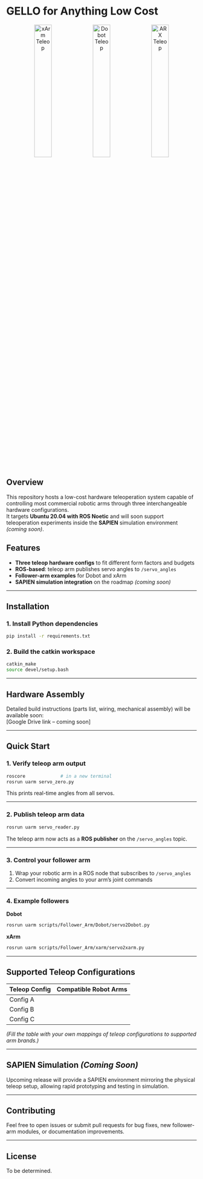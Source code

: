 # GELLO for Anything Low Cost

<p align="center">
  <img src="https://drive.google.com/uc?export=view&id=17b6ayigQQS0gNm5r6YZi-RezE-FZiyVT" alt="xArm Teleop" width="30%"/>
  <img src="https://drive.google.com/file/d/1IwHOnPZi9Xd7XtmHmIMoSiWskPp-wLi9/view?usp=sharing" alt="Dobot Teleop" width="30%"/>
  <img src="https://drive.google.com/file/d/1Cz_ZdehFoAi3lnY-eTfKbWGRFAQslu8K/view?usp=sharing" alt="ARX Teleop" width="30%"/>
</p>

## Overview
This repository hosts a low-cost hardware teleoperation system capable of controlling most commercial robotic arms through three interchangeable hardware configurations.  
It targets **Ubuntu 20.04 with ROS Noetic** and will soon support teleoperation experiments inside the **SAPIEN** simulation environment *(coming soon)*.

## Features
- **Three teleop hardware configs** to fit different form factors and budgets
- **ROS-based**: teleop arm publishes servo angles to `/servo_angles`
- **Follower-arm examples** for Dobot and xArm
- **SAPIEN simulation integration** on the roadmap *(coming soon)*

---

## Installation

### 1. Install Python dependencies
```bash
pip install -r requirements.txt
```

### 2. Build the catkin workspace
```bash
catkin_make
source devel/setup.bash
```

---

## Hardware Assembly
Detailed build instructions (parts list, wiring, mechanical assembly) will be available soon:  
[Google Drive link – coming soon]

---

## Quick Start

### 1. Verify teleop arm output
```bash
roscore             # in a new terminal
rosrun uarm servo_zero.py
```
This prints real-time angles from all servos.

---

### 2. Publish teleop arm data
```bash
rosrun uarm servo_reader.py
```
The teleop arm now acts as a **ROS publisher** on the `/servo_angles` topic.

---

### 3. Control your follower arm
1. Wrap your robotic arm in a ROS node that subscribes to `/servo_angles`
2. Convert incoming angles to your arm’s joint commands

---

### 4. Example followers

**Dobot**
```bash
rosrun uarm scripts/Follower_Arm/Dobot/servo2Dobot.py
```

**xArm**
```bash
rosrun uarm scripts/Follower_Arm/xarm/servo2xarm.py
```

---

## Supported Teleop Configurations
| Teleop Config | Compatible Robot Arms |
|---------------|-----------------------|
| Config A      |                       |
| Config B      |                       |
| Config C      |                       |

*(Fill the table with your own mappings of teleop configurations to supported arm brands.)*

---

## SAPIEN Simulation *(Coming Soon)*
Upcoming release will provide a SAPIEN environment mirroring the physical teleop setup, allowing rapid prototyping and testing in simulation.

---

## Contributing
Feel free to open issues or submit pull requests for bug fixes, new follower-arm modules, or documentation improvements.

---

## License
To be determined.
